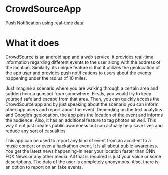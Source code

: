 # CrowdSourceApp
Push Notification using real-time data

# What it does
CrowdSource is an android app and a web service, it provides real-time information regarding different events to the user along with the address of the location. Similarly, its unique feature is that it utilizes the geolocation of the app user and provides push notifications to users about the events happening under the radius of 10 miles.

Just imagine a scenario where you are walking through a certain area and sudden hear a gunshot from somewhere. Firstly, you would try to keep yourself safe and escape from that area. Then, you can quickly access the CrowdSource app and by just speaking about the scenario you can inform other app users and report about the event. Depending on the text analytics and Google’s geolocation, the app pins the location of the event and informs the audience. Also, it has an additional feature to tag photos as well. This way it not just creates public awareness but can actually help save lives and reduce any sort of casualties.

This app can be used to report any kind of event from an accident to a music concert or even a hackathon event. It is all about public awareness. You get the latest news happening-in near your location faster than CNN, FOX News or any other media. All that is required is just your voice or some descriptions. The data of the user is completely anonymous. Also, there is an option to report on an fake events.


